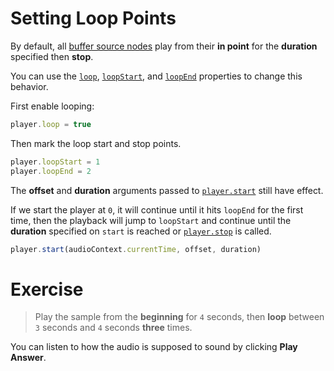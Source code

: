 # Setting Loop Points

By default, all [buffer source nodes](https://developer.mozilla.org/en-US/docs/Web/API/AudioBufferSourceNode/buffer) play from their **in point** for the **duration** specified then **stop**. 

You can use the [`loop`](https://developer.mozilla.org/en-US/docs/Web/API/AudioBufferSourceNode/loop), [`loopStart`](https://developer.mozilla.org/en-US/docs/Web/API/AudioBufferSourceNode/loopStart), and [`loopEnd`](https://developer.mozilla.org/en-US/docs/Web/API/AudioBufferSourceNode/loopEnd) properties to change this behavior.

First enable looping:

```js
player.loop = true
```

Then mark the loop start and stop points.

```js
player.loopStart = 1
player.loopEnd = 2
```

The **offset** and **duration** arguments passed to [`player.start`](https://developer.mozilla.org/en-US/docs/Web/API/AudioBufferSourceNode/start) still have effect. 

If we start the player at `0`, it will continue until it hits `loopEnd` for the first time, then the playback will jump to `loopStart` and continue until the **duration** specified on `start` is reached or [`player.stop`](https://developer.mozilla.org/en-US/docs/Web/API/AudioBufferSourceNode/stop) is called.

```js
player.start(audioContext.currentTime, offset, duration)
```

# Exercise

> Play the sample from the **beginning** for `4` seconds, then **loop** between `3` seconds and `4` seconds **three** times.

You can listen to how the audio is supposed to sound by clicking **Play Answer**.
